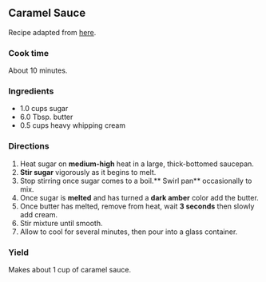 ## Caramel Sauce

Recipe adapted from [here](http://simplyrecipes.com/recipes/caramel_sauce/).

### Cook time

About 10 minutes.

### Ingredients

  * 1.0 cups sugar
  * 6.0 Tbsp. butter
  * 0.5 cups heavy whipping cream

### Directions

  1. Heat sugar on **medium-high** heat in a large, thick-bottomed saucepan.
  2. **Stir sugar** vigorously as it begins to melt.
  3. Stop stirring once sugar comes to a boil.** Swirl pan** occasionally to mix.
  4. Once sugar is **melted** and has turned a **dark amber** color add the butter.
  5. Once butter has melted, remove from heat, wait **3 seconds** then slowly add cream.
  6. Stir mixture until smooth.
  7. Allow to cool for several minutes, then pour into a glass container.

### Yield

Makes about 1 cup of caramel sauce.
